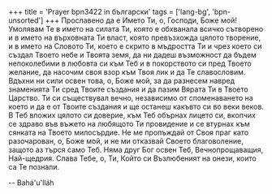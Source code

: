 +++
title = 'Prayer bpn3422 in български'
tags = ['lang-bg', 'bpn-unsorted']
+++
Прославено да е Името Ти, о, Господи, Боже мой! Умолявам Те в името на силата Ти, която е обхванала всичко сътворено и в името на върховната Ти власт, която превъзхожда цялото творение, и в името на Словото Ти, което е скрито в мъдростта Ти и чрез което си създал Твоето небе и Твоята земя, да ни дадеш възможност да бъдем непоколебими в любовта си към Теб и в покорството си пред Твоето желание, да насочим своя взор към Твоя лик и да Те славословим. Вдъхни ни сили освен това, о, Боже мой, за да разнесем навред знаменията Ти сред Твоите създания и да пазим Вярата Ти в Твоето Царство. Ти си съществувал вечно, независимо от споменаването на което и да е от Твоите създания и ще останеш какъвто си во веки веков.
В Теб вложих цялото си доверие, към Теб обърнах лицето си, вкопчих се здраво във въжето на любящото Ти провидение и се втурнах към сянката на Твоето милосърдие. Не ме пропъждай от Своя праг като разочарован, о, Боже мой, и не ми отказвай Своето благоволение, защото аз търся само Теб. Няма друг Бог освен Теб, Вечнопрощаващия, Най-щедрия.
Слава Тебе, о, Ти, Който си Възлюбеният на онези, които са Те познали.

-- Bahá'u'lláh
